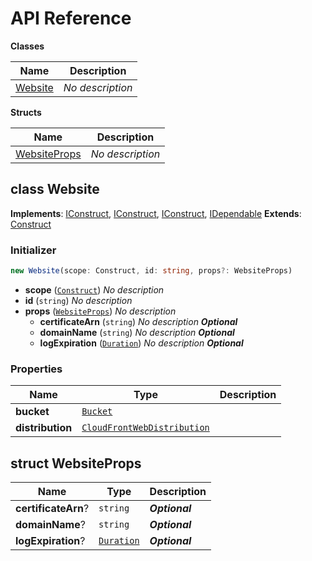 # API Reference

**Classes**

Name|Description
----|-----------
[Website](#cdk-construct-website-website)|*No description*


**Structs**

Name|Description
----|-----------
[WebsiteProps](#cdk-construct-website-websiteprops)|*No description*



## class Website  <a id="cdk-construct-website-website"></a>



__Implements__: [IConstruct](#constructs-iconstruct), [IConstruct](#aws-cdk-core-iconstruct), [IConstruct](#constructs-iconstruct), [IDependable](#aws-cdk-core-idependable)
__Extends__: [Construct](#aws-cdk-core-construct)

### Initializer




```ts
new Website(scope: Construct, id: string, props?: WebsiteProps)
```

* **scope** (<code>[Construct](#aws-cdk-core-construct)</code>)  *No description*
* **id** (<code>string</code>)  *No description*
* **props** (<code>[WebsiteProps](#cdk-construct-website-websiteprops)</code>)  *No description*
  * **certificateArn** (<code>string</code>)  *No description* __*Optional*__
  * **domainName** (<code>string</code>)  *No description* __*Optional*__
  * **logExpiration** (<code>[Duration](#aws-cdk-core-duration)</code>)  *No description* __*Optional*__



### Properties


Name | Type | Description 
-----|------|-------------
**bucket** | <code>[Bucket](#aws-cdk-aws-s3-bucket)</code> | <span></span>
**distribution** | <code>[CloudFrontWebDistribution](#aws-cdk-aws-cloudfront-cloudfrontwebdistribution)</code> | <span></span>



## struct WebsiteProps  <a id="cdk-construct-website-websiteprops"></a>






Name | Type | Description 
-----|------|-------------
**certificateArn**? | <code>string</code> | __*Optional*__
**domainName**? | <code>string</code> | __*Optional*__
**logExpiration**? | <code>[Duration](#aws-cdk-core-duration)</code> | __*Optional*__



